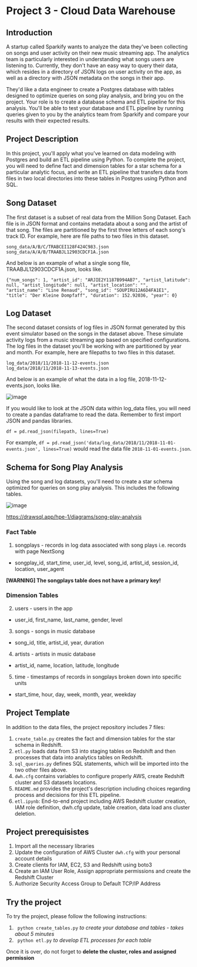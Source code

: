 # Project 3 - Cloud Data Warehouse

## Introduction
A startup called Sparkify wants to analyze the data they've been collecting on songs and user activity on their new music streaming app. The analytics team is particularly interested in understanding what songs users are listening to. Currently, they don't have an easy way to query their data, which resides in a directory of JSON logs on user activity on the app, as well as a directory with JSON metadata on the songs in their app.

They'd like a data engineer to create a Postgres database with tables designed to optimize queries on song play analysis, and bring you on the project. Your role is to create a database schema and ETL pipeline for this analysis. You'll be able to test your database and ETL pipeline by running queries given to you by the analytics team from Sparkify and compare your results with their expected results.

## Project Description
In this project, you'll apply what you've learned on data modeling with Postgres and build an ETL pipeline using Python. To complete the project, you will need to define fact and dimension tables for a star schema for a particular analytic focus, and write an ETL pipeline that transfers data from files in two local directories into these tables in Postgres using Python and SQL.
  
## Song Dataset
The first dataset is a subset of real data from the Million Song Dataset. Each file is in JSON format and contains metadata about a song and the artist of that song. The files are partitioned by the first three letters of each song's track ID. For example, here are file paths to two files in this dataset.
```
song_data/A/B/C/TRABCEI128F424C983.json
song_data/A/A/B/TRAABJL12903CDCF1A.json
```
And below is an example of what a single song file, TRAABJL12903CDCF1A.json, looks like.
```
{"num_songs": 1, "artist_id": "ARJIE2Y1187B994AB7", "artist_latitude": null, "artist_longitude": null, "artist_location": "", 
"artist_name": "Line Renaud", "song_id": "SOUPIRU12A6D4FA1E1", "title": "Der Kleine Dompfaff", "duration": 152.92036, "year": 0}
```

## Log Dataset
The second dataset consists of log files in JSON format generated by this event simulator based on the songs in the dataset above. These simulate activity logs from a music streaming app based on specified configurations.
The log files in the dataset you'll be working with are partitioned by year and month. For example, here are filepaths to two files in this dataset.
```
log_data/2018/11/2018-11-12-events.json
log_data/2018/11/2018-11-13-events.json
```
And below is an example of what the data in a log file, 2018-11-12-events.json, looks like.

![image](https://user-images.githubusercontent.com/70199241/172784478-a2c568d5-640e-48a2-911e-d0fc41c2b517.png)

If you would like to look at the JSON data within log_data files, you will need to create a pandas dataframe to read the data. Remember to first import JSON and pandas libraries.
```
df = pd.read_json(filepath, lines=True)
```
For example, ```df = pd.read_json('data/log_data/2018/11/2018-11-01-events.json', lines=True)``` would read the data file ```2018-11-01-events.json```.

## Schema for Song Play Analysis
Using the song and log datasets, you'll need to create a star schema optimized for queries on song play analysis. This includes the following tables.

![image](https://user-images.githubusercontent.com/70199241/180388444-a5f5b617-493e-4634-9d13-1d80e093de9f.png)

https://drawsql.app/hpe-1/diagrams/song-play-analysis

### Fact Table
1. songplays - records in log data associated with song plays i.e. records with page NextSong
- songplay_id, start_time, user_id, level, song_id, artist_id, session_id, location, user_agent

**[WARNING] The songplays table does not have a primary key!**  

### Dimension Tables
2. users - users in the app
  - user_id, first_name, last_name, gender, level    
3. songs - songs in music database
  - song_id, title, artist_id, year, duration    
4. artists - artists in music database
  - artist_id, name, location, latitude, longitude  
5. time - timestamps of records in songplays broken down into specific units
  - start_time, hour, day, week, month, year, weekday

## Project Template
In addition to the data files, the project repository includes 7 files:
1. ```create_table.py``` creates the fact and dimension tables for the star schema in Redshift.
2. ```etl.py``` loads data from S3 into staging tables on Redshift and then processes that data into analytics tables on Redshift.
3. ```sql_queries.py``` defines SQL statements, which will be imported into the two other files above.
4. ```dwh.cfg``` contains variables to configure properly AWS, create Redshift cluster and S3 datasets locations.
5. ```README.md``` provides the project's description including choices regarding process and decisions for this ETL pipeline.
6. ```etl.ipynb```: End-to-end project including AWS Redshift cluster creation, IAM role definition, dwh.cfg update, table creation, data load ans cluster deletion.

## Project prerequisistes
1. Import all the necessary libraries
2. Update the configuration of AWS Cluster ```dwh.cfg``` with your personal account details
3. Create clients for IAM, EC2, S3 and Redshift using boto3
4. Create an IAM User Role, Assign appropriate permissions and create the Redshift Cluster
5. Authorize Security Access Group to Default TCP/IP Address

## Try the project
To try the project, please follow the following instructions:
1. ``` python create_tables.py``` *to create your database and tables - takes about 5 minutes*
2. ``` python etl.py``` *to develop ETL processes for each table*

Once it is over, do not forget to **delete the cluster, roles and assigned permission**
